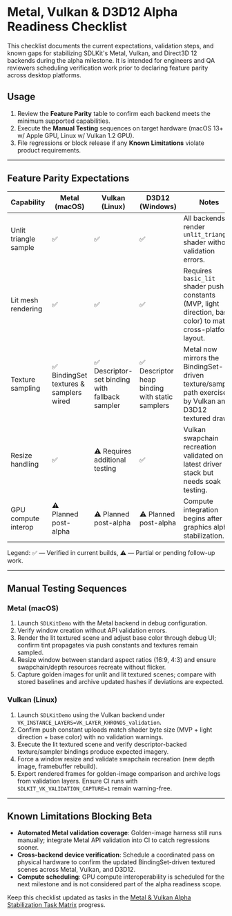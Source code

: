 # Metal, Vulkan & D3D12 Alpha Readiness Checklist

This checklist documents the current expectations, validation steps, and known gaps for stabilizing SDLKit's Metal, Vulkan, and Direct3D 12 backends during the alpha milestone. It is intended for engineers and QA reviewers scheduling verification work prior to declaring feature parity across desktop platforms.

## Usage

1. Review the **Feature Parity** table to confirm each backend meets the minimum supported capabilities.
2. Execute the **Manual Testing** sequences on target hardware (macOS 13+ w/ Apple GPU, Linux w/ Vulkan 1.2 GPU).
3. File regressions or block release if any **Known Limitations** violate product requirements.

---

## Feature Parity Expectations

| Capability | Metal (macOS) | Vulkan (Linux) | D3D12 (Windows) | Notes |
| --- | --- | --- | --- | --- |
| Unlit triangle sample | ✅ | ✅ | ✅ | All backends render `unlit_triangle` shader without validation errors.
| Lit mesh rendering | ✅ | ✅ | ✅ | Requires `basic_lit` shader push constants (MVP, light direction, base color) to match cross-platform layout.
| Texture sampling | ✅ BindingSet textures & samplers wired | ✅ Descriptor-set binding with fallback sampler | ✅ Descriptor heap binding with static samplers | Metal now mirrors the BindingSet-driven texture/sampler path exercised by Vulkan and D3D12 textured draws.
| Resize handling | ✅ | ⚠️ Requires additional testing | ✅ | Vulkan swapchain recreation validated on latest driver stack but needs soak testing.
| GPU compute interop | ⚠️ Planned post-alpha | ⚠️ Planned post-alpha | ⚠️ Planned post-alpha | Compute integration begins after graphics alpha stabilization.

Legend: ✅ — Verified in current builds, ⚠️ — Partial or pending follow-up work.

---

## Manual Testing Sequences

### Metal (macOS)

1. Launch `SDLKitDemo` with the Metal backend in debug configuration.
2. Verify window creation without API validation errors.
3. Render the lit textured scene and adjust base color through debug UI; confirm tint propagates via push constants and textures remain sampled.
4. Resize window between standard aspect ratios (16:9, 4:3) and ensure swapchain/depth resources recreate without flicker.
5. Capture golden images for unlit and lit textured scenes; compare with stored baselines and archive updated hashes if deviations are expected.

### Vulkan (Linux)

1. Launch `SDLKitDemo` using the Vulkan backend under `VK_INSTANCE_LAYERS=VK_LAYER_KHRONOS_validation`.
2. Confirm push constant uploads match shader byte size (MVP + light direction + base color) with no validation warnings.
3. Execute the lit textured scene and verify descriptor-backed texture/sampler bindings produce expected imagery.
4. Force a window resize and validate swapchain recreation (new depth image, framebuffer rebuild).
5. Export rendered frames for golden-image comparison and archive logs from validation layers. Ensure CI runs with `SDLKIT_VK_VALIDATION_CAPTURE=1` remain warning-free.

---

## Known Limitations Blocking Beta

- **Automated Metal validation coverage**: Golden-image harness still runs manually; integrate Metal API validation into CI to catch regressions sooner.
- **Cross-backend device verification**: Schedule a coordinated pass on physical hardware to confirm the updated BindingSet-driven textured scenes across Metal, Vulkan, and D3D12.
- **Compute scheduling**: GPU compute interoperability is scheduled for the next milestone and is not considered part of the alpha readiness scope.

Keep this checklist updated as tasks in the [Metal & Vulkan Alpha Stabilization Task Matrix](MetalVulkanAlphaTaskMatrix.md) progress.
